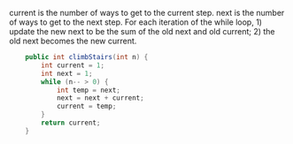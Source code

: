 current is the number of ways to get to the current step. next is the number of ways to get to the next step. For each iteration of the while loop, 1) update the new next to be the sum of the old next and old current; 2) the old next becomes the new current.
```java
    public int climbStairs(int n) {
        int current = 1;
        int next = 1;
        while (n-- > 0) {
            int temp = next;
            next = next + current;
            current = temp;
        }
        return current;
    }
```
